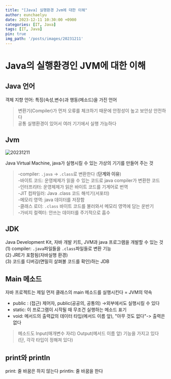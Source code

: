 ```yaml
---
title: "[Java] 실행환경 Jvm에 대한 이해"
author: eunchaelyu
date: 2023-12-11 10:30:00 +0900
categories: [IT, Java]
tags: [IT, Java]
pin: true
img_path: '/posts/images/20231211'
---
```


# Java의 실행환경인 JVM에 대한 이해      
## Java 언어  
  객체 지향 언어: 특징(속성,변수)과 행동(메소드)을 가진 언어      
> 변환기(Compiler)가 먼저 오류를 체크하기 때문에 안정성이 높고 보안상 안전하다        
> 공통 실행환경이 있어서 여러 기기에서 실행 가능하다        

## Jvm
![20231211](https://github.com/eunchaelyu/eunchaelyu.github.io/assets/119996957/0801d680-7143-4fc5-814f-2f9ce31c9904)

  Java Virtual Machine, java가 실행시킬 수 있는 가상의 기기를 만들어 주는 것      
> -compiler:  ``.java`` -> ``.class``로 변환한다  (**단계와 이유**)    
> -바이트 코드: 운영체제가 읽을 수 있는 코드로 java compiler가 변환한 코드      
> -인터프리터: 운영체제가 읽은 바이트 코드를 기계어로 번역  
> -JIT 컴파일러: Java .class 코드 해석기(서포터)  
> -메모리 영역: java 데이터를 저장함  
> -클래스 로더: ``.class`` 바이트 코드를 불러와서 메모리 영역에 담는 운반기  
> -가비지 컬렉터: 안쓰는 데이터를 주기적으로 흡수


## JDK
  Java Development Kit, 자바 개발 키트, JVM과 java 프로그램을 개발할 수 있는 것      
(1) compiler: ``.java``파일들을 ``.class``파일들로 변환 기능      
(2) JRE가 포함됨(자바실행 환경)      
(3) 코드를 디버깅(면밀히 살펴볼 코드를 확인)하는 JDB    

## Main 메소드  
  자바 프로젝트는 제일 먼저 클래스의 main 메소드를 실행시킨다 = JVM의 약속  

- public : (접근) 제어자, public(공공의, 공통의) ->외부에서도 실행시킬 수 있다        
- static: 이 프로그램이 시작될 때 무조건 실행하는 메소드 표기      
- void: 메서드의 출력값의 데이터 타입(메서드 이름 앞), "아무 것도 없다"-> 출력은 없다      

> 메소드도 Input(매개변수 자리) Output(메서드 이름 앞) 기능을 가지고 있다 (단, 각각 타입이 정해져 있다)      

## print와 println
print: 줄 바꿈은 하지 않는다
println: 줄 바꿈을 한다

